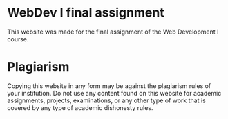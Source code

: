 # WebDev I final assignment
This website was made for the final assignment of the Web Development I course.

# Plagiarism
Copying this website in any form may be against the plagiarism rules of your institution. Do not use any content found on this website for academic assignments, projects, examinations, or any other type of work that is covered by any type of academic dishonesty rules.
